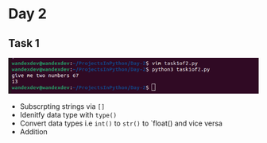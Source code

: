 # Day 2

## Task 1
<img src="task1of2.png"
     alt="Ouput" />
 * Subscrpting strings via `[]`
 * Idenitfy data type with `type()`
 * Convert data types i.e `int()` to `str()` to `float() and vice versa
 * Addition

